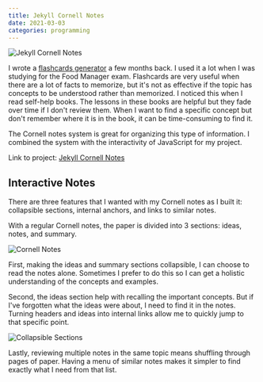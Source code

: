 ```yaml
---
title: Jekyll Cornell Notes
date: 2021-03-03
categories: programming
---
```


![Jekyll Cornell Notes](https://i.imgur.com/Chu2ow7.jpg)

I wrote a [flashcards generator](https://raisingexceptions.com/programming/jekyll-flashcards-generator.html) a few months back. I used it a lot when I was studying for the Food Manager exam. Flashcards are very useful when there are a lot of facts to memorize, but it's not as effective if the topic has concepts to be understood rather than memorized. I noticed this when I read self-help books. The lessons in these books are helpful but they fade over time if I don't review them. When I want to find a specific concept but don't remember where it is in the book, it can be time-consuming to find it. 

The Cornell notes system is great for organizing this type of information. I combined the system with the interactivity of JavaScript for my project.

Link to project: [Jekyll Cornell Notes](https://github.com/kennguyen01/jekyll-cornell-notes)

<!--more-->

## Interactive Notes

There are three features that I wanted with my Cornell notes as I built it: collapsible sections, internal anchors, and links to similar notes.

With a regular Cornell notes, the paper is divided into 3 sections: ideas, notes, and summary.

![Cornell Notes](https://i.imgur.com/g6foUwA.png)

First, making the ideas and summary sections collapsible, I can choose to read the notes alone. Sometimes I prefer to do this so I can get a holistic understanding of the concepts and examples.

Second, the ideas section help with recalling the important concepts. But if I've forgotten what the ideas were about, I need to find it in the notes. Turning headers and ideas into internal links allow me to quickly jump to that specific point.

![Collapsible Sections](https://i.imgur.com/rpzRb9s.png)

Lastly, reviewing multiple notes in the same topic means shuffling through pages of paper. Having a menu of similar notes makes it simpler to find exactly what I need from that list. 